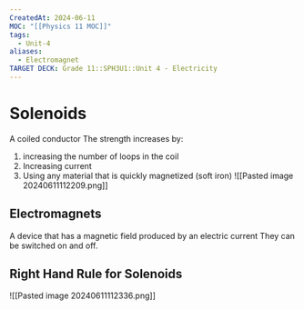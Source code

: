 ```yaml
---
CreatedAt: 2024-06-11
MOC: "[[Physics 11 MOC]]"
tags:
  - Unit-4
aliases:
  - Electromagnet
TARGET DECK: Grade 11::SPH3U1::Unit 4 - Electricity
---
```


# Solenoids
A coiled conductor
The strength increases by:
1. increasing the number of loops in the coil
2. Increasing current
3. Using any material that is quickly magnetized (soft iron)
![[Pasted image 20240611112209.png]]

## Electromagnets
A device that has a magnetic field produced by an electric current
They can be switched on and off.


## Right Hand Rule for Solenoids
![[Pasted image 20240611112336.png]]
